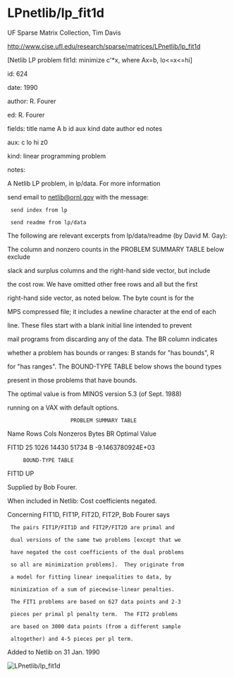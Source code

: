 # LPnetlib/lp_fit1d

 UF Sparse Matrix Collection, Tim Davis

 http://www.cise.ufl.edu/research/sparse/matrices/LPnetlib/lp_fit1d

 [Netlib LP problem fit1d: minimize c'*x, where Ax=b, lo<=x<=hi]

 id: 624

 date: 1990

 author: R. Fourer

 ed: R. Fourer

 fields: title name A b id aux kind date author ed notes

 aux: c lo hi z0

 kind: linear programming problem

 notes:

 A Netlib LP problem, in lp/data.  For more information                    

 send email to netlib@ornl.gov with the message:                           

                                                                           

 	 send index from lp                                                      

 	 send readme from lp/data                                                

                                                                           

 The following are relevant excerpts from lp/data/readme (by David M. Gay):

                                                                           

 The column and nonzero counts in the PROBLEM SUMMARY TABLE below exclude  

 slack and surplus columns and the right-hand side vector, but include     

 the cost row.  We have omitted other free rows and all but the first      

 right-hand side vector, as noted below.  The byte count is for the        

 MPS compressed file; it includes a newline character at the end of each   

 line.  These files start with a blank initial line intended to prevent    

 mail programs from discarding any of the data.  The BR column indicates   

 whether a problem has bounds or ranges:  B stands for "has bounds", R     

 for "has ranges".  The BOUND-TYPE TABLE below shows the bound types       

 present in those problems that have bounds.                               

                                                                           

 The optimal value is from MINOS version 5.3 (of Sept. 1988)               

 running on a VAX with default options.                                    

                                                                           

                        PROBLEM SUMMARY TABLE                              

                                                                           

 Name       Rows   Cols   Nonzeros    Bytes  BR      Optimal Value         

 FIT1D        25   1026    14430      51734  B    -9.1463780924E+03        

                                                                           

         BOUND-TYPE TABLE                                                  

 FIT1D      UP                                                             

                                                                           

 Supplied by Bob Fourer.                                                   

 When included in Netlib: Cost coefficients negated.                       

                                                                           

 Concerning FIT1D, FIT1P, FIT2D, FIT2P, Bob Fourer says                    

     The pairs FIT1P/FIT1D and FIT2P/FIT2D are primal and                  

     dual versions of the same two problems [except that we                

     have negated the cost coefficients of the dual problems               

     so all are minimization problems].  They originate from               

     a model for fitting linear inequalities to data, by                   

     minimization of a sum of piecewise-linear penalties.                  

     The FIT1 problems are based on 627 data points and 2-3                

     pieces per primal pl penalty term.  The FIT2 problems                 

     are based on 3000 data points (from a different sample                

     altogether) and 4-5 pieces per pl term.                               

                                                                           

 Added to Netlib on  31 Jan. 1990                                          

                                                                           

![LPnetlib/lp_fit1d](http://yifanhu.net/GALLERY/GRAPHS/GIF_SMALL/LPnetlib@lp_fit1d.gif)
